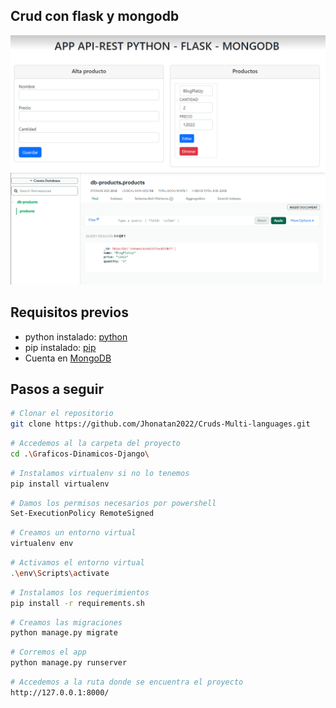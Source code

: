## Crud con flask y mongodb

![](img/Resultado.png)
![](img/Resultaod2.png)


## Requisitos previos

* python instalado: [python](https://www.python.org/downloads/)
* pip instalado: [pip](https://pip.pypa.io/en/stable/installing/)
* Cuenta en [MongoDB](https://www.mongodb.com/)


## Pasos a seguir

```sh
# Clonar el repositorio
git clone https://github.com/Jhonatan2022/Cruds-Multi-languages.git
```

```sh
# Accedemos al la carpeta del proyecto
cd .\Graficos-Dinamicos-Django\
```
```sh
# Instalamos virtualenv si no lo tenemos 
pip install virtualenv
```

```sh
# Damos los permisos necesarios por powershell
Set-ExecutionPolicy RemoteSigned
```

```sh
# Creamos un entorno virtual
virtualenv env
```

```sh
# Activamos el entorno virtual
.\env\Scripts\activate
```

```sh
# Instalamos los requerimientos
pip install -r requirements.sh
```

```sh
# Creamos las migraciones
python manage.py migrate
```

```sh
# Corremos el app
python manage.py runserver
```

```sh
# Accedemos a la ruta donde se encuentra el proyecto
http://127.0.0.1:8000/
```
